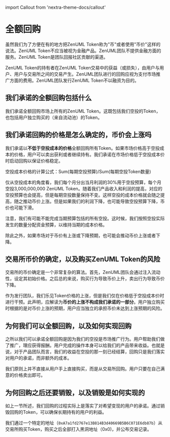 import Callout from 'nextra-theme-docs/callout'

# 全额回购

<Callout>
虽然我们为了方便在有的地方把ZenUML Token称为"币"或者使用"币价"这样的说法。ZenUML Token不应当被视为金融产品。ZenUML团队不提供金融方面的服务。ZenUML Token是团队回报社区贡献的渠道。

ZenUML Token的持有者在ZenUML Token交易中的获益（或损失），由用户与用户、用户与交易所之间的交易产生。ZenUML团队进行的回购应视为支付市场推广方面的费用。ZenUML团队发行ZenUML Token不以融资为目的。
</Callout>

## 我们承诺的全额回购包括什么
我们承诺全额回购市场上所有的ZenUML Token。这既包括我们空投的Token，也包括用户独立购买的（来自流动池）的Token。

## 我们承诺回购的价格是怎么确定的，币价会上涨吗
我们承诺以**不低于空投成本的价格**全额回购所有Token。如果市场价格高于空投成本的价格，用户可以卖出获利或者继续持有。我们承诺在市场价格低于空投成本价时启动回购以保证价格稳定。

空投成本价格的计算公式：Sum(每期空投预算)/Sum(每期空投Token数量)

仅从空投成本的角度看，我们每个月分出当月利润的30%用于空投预算，每个月空投3,000,000,000 ZenUML Token。随着我们产品收入和利润的提高，对应的空投预算也会提高，但是每期空投数量保持不变。这样空投的成本价格就会随之提高，随之推动币价上涨。但是如果我们的利润下降，也可能导致空投预算下降，币价也可能下滑。

<Callout>
注意，我们有可能不能完成当期预算包括的所有空投。这时候，我们按照空投实际发生的数量分配资金预算，以维持当期的成本价格。
</Callout>

除此之外，如果市场对于币价有上涨或下降预期，也可能会推动币价上涨或者下降。

## 交易所币价的确定，以及购买ZenUML Token的风险
交易所的币价确定是一个非常复杂的算法。首先，ZenUML团队会通过注入流动性，设定其初始价格。之后总的来说，购买行为导致币价上升，卖出行为导致币价下降。

作为发行团队，我们乐见Token价格的上涨，但是我们仅在价格低于空投成本价时进行干预。此声明，应解读为**币价的上涨不构成我们承诺的一部分**。用户独立购买时根据的是对币价上涨的预期，用户应当独立的承担币价未达到上涨预期的风险。

## 为何我们可以全额回购，以及如何实现回购
之所以我们可以承诺全额回购是因为我们的空投是市场推广行为。用户帮助我们做了推广，理应获得报酬。用户完成的操作本身可以给我们的产品带来收益。也就是说，对于产品团队而言，我们的收益在空投的那一刻已经结算，回购只是我们落实对用户的承诺，而非额外的成本。

我们原则上并不直接从用户手上直接购买，而是从交易所回购。用户只要在自己满意的价格卖出即可。

## 为何回购之后还要销毁，以及销毁是如何实现的
如上一节所述，我们回购的过程实际上是落实了对希望变现的用户的承诺。通过销毁回购的Token，可以确保长期持有的用户的利益。

我们通过一个特定的地址（`0xA7a1fd2767e13B814B3d40669B5B6C071E6db87b`）从交易所购买Token，购买之后全部打入黑洞地址（0x0)，并公布交易记录。
